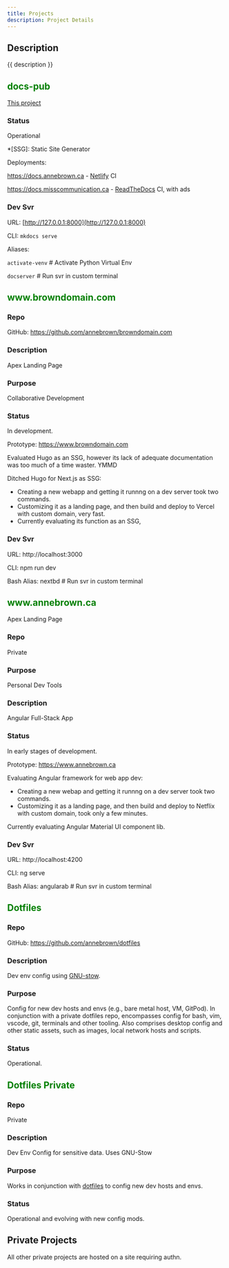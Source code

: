 ```yaml
---
title: Projects
description: Project Details
---
```


## Description

{{ description }}

<h2 markdown="1" style="color: green">docs-pub</h2>

[This project](../about.md)

### Status

Operational

*[SSG]: Static Site Generator

Deployments:

<https://docs.annebrown.ca> - [Netlify](https://app.netlify.com "Official Site") CI

<https://docs.misscommunication.ca> - [ReadTheDocs](https://www.readthedocs.org) CI, with ads


### Dev Svr

URL: [http://127.0.0.1:8000](http://127.0.0.1:8000)

CLI: ```mkdocs serve```

Aliases: 

`activate-venv` # Activate Python Virtual Env

`docserver` # Run svr in custom terminal

<h2 markdown="1" style="color: green">www.browndomain.com</h2>

### Repo

GitHub: <https://github.com/annebrown/browndomain.com>

### Description

Apex Landing Page

### Purpose

Collaborative Development

### Status

In development.

Prototype: <https://www.browndomain.com>

Evaluated Hugo as an SSG, however its lack of adequate documentation was too much of a time waster.  YMMD  

Ditched Hugo for Next.js as SSG:

 - Creating a new webapp and getting it runnng on a dev server took two commands.  
 - Customizing it as a landing page, and then build and deploy to Vercel with custom domain, very fast.
 - Currently evaluating its function as an SSG,

### Dev Svr 

URL: http://localhost:3000

CLI: npm run dev 

Bash Alias: nextbd # Run svr in custom terminal

<h2 markdown="1" style="color: green">www.annebrown.ca</h2>

Apex Landing Page

### Repo

Private

### Purpose

Personal Dev Tools

### Description

Angular Full-Stack App

### Status

In early stages of development.

Prototype: <https://www.annebrown.ca>

Evaluating Angular framework for web app dev:

 - Creating a new webap and getting it runnng on a dev server took two commands.  
 - Customizing it as a landing page, and then build and deploy to Netflix with custom domain, took only a few minutes.
  
Currently evaluating Angular Material UI component lib.

### Dev Svr 

URL: http://localhost:4200

CLI: ng serve

Bash Alias: angularab # Run svr in custom terminal

<h2 markdown="1" style="color: green">Dotfiles</h2>

### Repo

GitHub: <https://github.com/annebrown/dotfiles>

### Description

Dev env config using [GNU-stow](https://www.gnu.org/software/stow/).

### Purpose

Config for new dev hosts and envs (e.g., bare metal host, VM, GitPod).  In conjunction with a private dotfiles repo, encompasses config for bash, vim, vscode, git, terminals and other tooling.  Also comprises desktop config and other static assets, such as images, local network hosts and scripts.

### Status

Operational.

<h2 markdown="1" style="color: green">Dotfiles Private</h2>

### Repo

Private

### Description

Dev Env Config for sensitive data.  Uses GNU-Stow

### Purpose

Works in conjunction with [dotfiles](#dotfiles) to config new dev hosts and envs.

### Status

Operational and evolving with new config mods.

## Private Projects

All other private projects are hosted on a site requiring authn.
